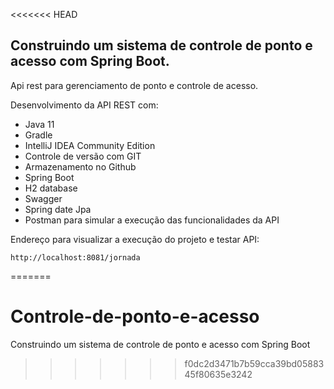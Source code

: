<<<<<<< HEAD
<h2>Construindo um sistema de controle de ponto e acesso com Spring Boot.</h2>

Api rest para gerenciamento de ponto e controle de acesso.

Desenvolvimento da API REST com:
* Java 11
* Gradle
* IntelliJ IDEA Community Edition
* Controle de versão com GIT
* Armazenamento no Github
* Spring Boot
* H2 database
* Swagger
* Spring date Jpa
* Postman para simular a execução das funcionalidades da API

Endereço para visualizar a execução do projeto e testar API:

```
http://localhost:8081/jornada
```
=======
# Controle-de-ponto-e-acesso
 Construindo um sistema de controle de ponto e acesso com Spring Boot
>>>>>>> f0dc2d3471b7b59cca39bd0588345f80635e3242
